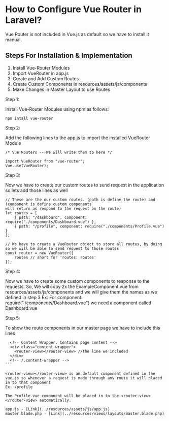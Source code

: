 # How to Configure Vue Router in Laravel?

Vue Router is not included in Vue.js as default so we have to install it manual.

## Steps For Installation & Implementation

1. Install Vue-Router Modules
2. Import VueRouter in app.js
3. Create and Add Custom Routes
4. Create Custom Components in resources/assets/js/components
5. Make Changes in Master Layout to use Routes

Step 1:

Install Vue-Router Modules using npm as follows:

```
npm intall vue-router
```

Step 2:

Add the following lines to the app.js to import the installed VueRouter Module

```
/* Vue Routers -- We will write them to here */

import VueRouter from "vue-router";
Vue.use(VueRouter);
```

Step 3:

Now we have to create our custom routes to send request in the application so lets add those lines as well

```
// These are the our custom routes. (path is define the route) and (component is define custom components
will return as respond to the request on the route)
let routes = [
    { path: "/dashboard", component: require("./components/Dashboard.vue") },
    { path: "/profile", component: require("./components/Profile.vue") }
];

// We have to create a VueRouter object to store all routes, by doing so we will be able to send request to those routes
const router = new VueRouter({
    routes // short for 'routes: routes'
});
```

Step 4:

Now we have to create some custom components to response to the requests.
So, We will copy 2x the ExampleComponent.vue from resources/assets/js/components and we will give them the names as we defined in step 3
Ex: For component: require("./components/Dashboard.vue") we need a component called Dashboard.vue

Step 5:

To show the route components in our master page we have to include this lines

````
  <!-- Content Wrapper. Contains page content -->
  <div class="content-wrapper">
    <router-view></router-view> //the line we included
  </div>
  <!-- /.content-wrapper -->
```

<router-view></router-view> is an default component defined in the vue.js so whenever a request is made through any route it will placed in to that component
Ex: /profile

The Profile.vue component will be placed in to the <router-view></router-view> automatically.

app.js - [Link](../resources/assets/js/app.js)
master.blade.php - [Link](../resources/views/layouts/master.blade.php)
````

```

```
